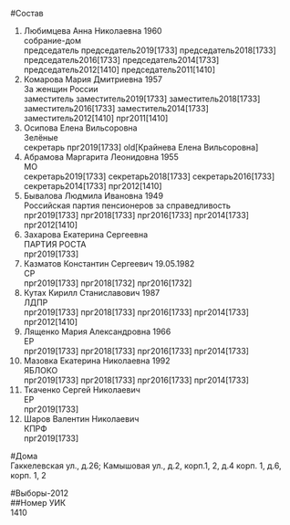 #Состав  
1. Любимцева Анна Николаевна 1960  
    собрание-дом  
    председатель председатель2019[1733] председатель2018[1733] председатель2016[1733] председатель2014[1733] председатель2012[1410] председатель2011[1410]  
2. Комарова Мария Дмитриевна 1957  
    За женщин России  
    заместитель заместитель2019[1733] заместитель2018[1733] заместитель2016[1733] заместитель2014[1733] заместитель2012[1410] прг2011[1410]  
3. Осипова Елена Вильсоровна  
    Зелёные  
    секретарь прг2019[1733] old[Крайнева Елена Вильсоровна]  
4. Абрамова Маргарита Леонидовна 1955  
    МО  
    секретарь2019[1733] секретарь2018[1733] секретарь2016[1733] секретарь2014[1733] прг2012[1410]  
5. Бывалова Людмила Ивановна 1949  
    Российская партия пенсионеров за справедливость  
    прг2019[1733] прг2018[1733] прг2016[1733] прг2014[1733] прг2012[1410]  
6. Захарова Екатерина Сергеевна  
    ПАРТИЯ РОСТА  
    прг2019[1733]  
7. Казматов Константин Сергеевич 19.05.1982  
    СР  
    прг2019[1733] прг2018[1732] прг2016[1732]  
8. Кутах Кирилл Станиславович 1987  
    ЛДПР  
    прг2019[1733] прг2018[1733] прг2016[1733] прг2014[1733] прг2012[1410]  
9. Лященко Мария Александровна 1966  
    ЕР  
    прг2019[1733] прг2018[1733] прг2016[1733] прг2014[1733]  
10. Мазовка Екатерина Николаевна 1992  
    ЯБЛОКО  
    прг2019[1733] прг2018[1733] прг2016[1733] прг2014[1733]  
11. Ткаченко Сергей Николаевич  
    ЕР  
    прг2019[1733]  
12. Шаров Валентин Николаевич  
    КПРФ  
    прг2019[1733]  
  
#Дома  
Гаккелевская ул., д.26; Камышовая ул., д.2, корп.1, 2, д.4 корп. 1, д.6, корп. 1, 2  
  
#Выборы-2012  
##Номер УИК  
1410  
